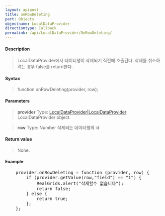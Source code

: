 ```yaml
---
layout: apipost
title: onRowDeleting
part: Objects
objectname: LocalDataProvider
directiontype: Callback
permalink: /api/LocalDataProvider/OnRowDeleting/
---
```



#### Description

> LocalDataProvider에서 데이터행이 삭제되기 직전에 호출된다.
> 삭제를 취소하려는 경우 false를 return한다.

#### Syntax

> function onRowDeleting(provider, row);

#### Parameters

> **provider**
> Type: [LocalDataProvider\|LocalDataProvider](/api/LocalDataProvider/)
> LocalDataProvider object.

> **row**
> Type: Number
> 삭제되는 데이터행의 id

#### Return value

> None.

#### Example

<pre class="prettyprint">
    provider.onRowDeleting = function (provider, row) {
        if (provider.getValue(row,"field") == "1") {
            RealGrids.alert("삭제할수 없습니다");
            return false;  
        } else {
            return true;
        };
    };
</pre>

